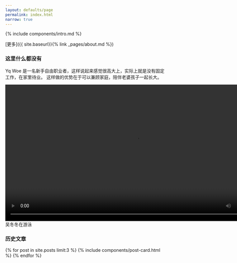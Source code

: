 ```yaml
---
layout: defaults/page
permalink: index.html
narrow: true
---
```


{% include components/intro.md %}

[更多]({{ site.baseurl}}{% link _pages/about.md %})

### 这里什么都没有

Yq Woe 是一名新手自由职业者，这样说起来感觉很高大上，实际上就是没有固定工作，在家里待业。
这样做的优势在于可以兼顾家庭，陪伴老婆孩子一起长大。


<div class="card mb-3">
    <video autoplay="autoplay"  loop="loop" src="{{ site.baseurl }}/static/vedio/1521082070.mp4" width="825" height="430"></video>
    <div class="card-body bg-light">
        <div class="card-text">吴冬冬在游泳</div>
    </div>
</div>



### 历史文章

{% for post in site.posts limit:3 %}
{% include components/post-card.html %}
{% endfor %}


